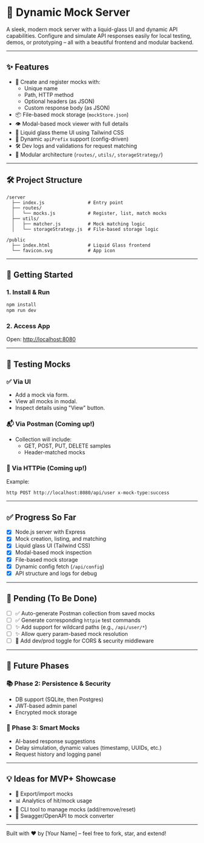 # 🌊 Dynamic Mock Server

A sleek, modern mock server with a liquid-glass UI and dynamic API capabilities. Configure and simulate API responses easily for local testing, demos, or prototyping – all with a beautiful frontend and modular backend.

---

## ✨ Features

- 🧱 Create and register mocks with:
  - Unique name
  - Path, HTTP method
  - Optional headers (as JSON)
  - Custom response body (as JSON)
- 📦 File-based mock storage (`mockStore.json`)
- 👁️ Modal-based mock viewer with full details
- 🎨 Liquid glass theme UI using Tailwind CSS
- 🔌 Dynamic `apiPrefix` support (config-driven)
- 🛠️ Dev logs and validations for request matching
- 🧩 Modular architecture (`routes/`, `utils/`, `storageStrategy/`)

---

## 🛠️ Project Structure

```
/server
  ├── index.js                # Entry point
  ├── routes/
  │   └── mocks.js            # Register, list, match mocks
  ├── utils/
  │   ├── matcher.js          # Mock matching logic
  │   └── storageStrategy.js  # File-based storage logic

/public
  ├── index.html              # Liquid Glass frontend
  └── favicon.svg             # App icon
```

---

## 🚀 Getting Started

### 1. Install & Run

```bash
npm install
npm run dev
```

### 2. Access App

Open: [http://localhost:8080](http://localhost:8080)

---

## 🧪 Testing Mocks

### ✅ Via UI
- Add a mock via form.
- View all mocks in modal.
- Inspect details using "View" button.

### 📬 Via Postman (Coming up!)
- Collection will include:
  - GET, POST, PUT, DELETE samples
  - Header-matched mocks

### 🔧 Via HTTPie (Coming up!)
Example:

```bash
http POST http://localhost:8080/api/user x-mock-type:success
```

---

## ✅ Progress So Far

- [x] Node.js server with Express
- [x] Mock creation, listing, and matching
- [x] Liquid glass UI (Tailwind CSS)
- [x] Modal-based mock inspection
- [x] File-based mock storage
- [x] Dynamic config fetch (`/api/config`)
- [x] API structure and logs for debug

---

## 🧩 Pending (To Be Done)

- [ ] ✅ Auto-generate Postman collection from saved mocks
- [ ] ✅ Generate corresponding `httpie` test commands
- [ ] ✨ Add support for wildcard paths (e.g., `/api/user/*`)
- [ ] ✨ Allow query param-based mock resolution
- [ ] 🔐 Add dev/prod toggle for CORS & security middleware

---

## 🔮 Future Phases

### 📚 Phase 2: Persistence & Security
- DB support (SQLite, then Postgres)
- JWT-based admin panel
- Encrypted mock storage

### 🧠 Phase 3: Smart Mocks
- AI-based response suggestions
- Delay simulation, dynamic values (timestamp, UUIDs, etc.)
- Request history and logging panel

---

## 💡 Ideas for MVP+ Showcase

- 🔗 Export/import mocks
- 📊 Analytics of hit/mock usage
- 🧰 CLI tool to manage mocks (add/remove/reset)
- 📜 Swagger/OpenAPI to mock converter

---

Built with ❤️ by [Your Name] – feel free to fork, star, and extend!
